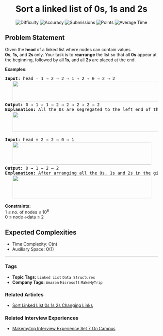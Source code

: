 <h1 align="center">Sort a linked list of 0s, 1s and 2s</h1>

<p align="center">
  <img alt="Difficulty" title="Difficulty" src="https://custom-icon-badges.demolab.com/badge/Difficulty: Medium-1F222E?style=for-the-badge&logoColor=white&logo=fire"/>
  <img alt="Accuracy" title="Accuracy" src="https://custom-icon-badges.demolab.com/badge/Accuracy: 60.75%25-1F222E?style=for-the-badge&logoColor=white&logo=target"/>
  <img alt="Submissions" title="Submissions" src="https://custom-icon-badges.demolab.com/badge/Submissions: 271K+-1F222E?style=for-the-badge&logoColor=white&logo=repo"/>
  <img alt="Points" title="Points" src="https://custom-icon-badges.demolab.com/badge/Points: 4-1F222E?style=for-the-badge&logoColor=white&logo=award"/>
  <img alt="Average Time" title="Average Time" src="https://custom-icon-badges.demolab.com/badge/Average%20Time: 30m-1F222E?style=for-the-badge&logoColor=white&logo=clock"/>
</p>

## Problem Statement

Given the <b>head</b> of a linked list where nodes can contain values <b>0s</b>, <b>1s,</b> and <b>2s </b>only. Your task is to <b>rearrange</b> the list so that all <b>0s</b> appear at the beginning, followed by all <b>1s</b>, and all <b>2s</b> are placed at the end.

<b>Examples:</b>

<pre><b>Input: </b>head =<b> </b>1 → 2 → 2 → 1 → 2 → 0 → 2 → 2<br>   <img src="https://media.geeksforgeeks.org/img-practice/prod/addEditProblem/908245/Web/Other/blobid0_1756113569.jpg" alt="" title="" width="691" height="67"/><br><b>Output: </b>0 → 1 → 1 → 2 → 2 → 2 → 2 → 2<br><b>Explanation: </b>All the 0s are segregated to the left end of the linked list, 2s to the right end of the list, and 1s in between. The final list will be:<br>   <img src="https://media.geeksforgeeks.org/img-practice/prod/addEditProblem/908245/Web/Other/blobid1_1756113598.jpg" alt="" title="" width="680" height="66"/></pre>

<pre><b>Input: </b>head = 2 → 2 → 0 → 1<br>   <img src="https://media.geeksforgeeks.org/img-practice/prod/addEditProblem/908245/Web/Other/blobid2_1756113607.jpg" alt="" title="" width="457" height="75"/><br><b>Output: </b>0 → 1 → 2 → 2<br><b>Explanation: </b>After arranging all the 0s, 1s and 2s in the given format, the output will be:<br>   <img src="https://media.geeksforgeeks.org/img-practice/prod/addEditProblem/908245/Web/Other/blobid3_1756113615.jpg" alt="" title="" width="457" height="75"/></pre>

<b>Constraints:</b><br>1 ≤ no. of nodes ≤ 10<sup>6</sup><br>0 ≤ node->data ≤ 2

## Expected Complexities
- Time Complexity: O(n)
- Auxiliary Space: O(1)

<hr>

### Tags
- **Topic Tags:** `Linked List` `Data Structures`
- **Company Tags:** `Amazon` `Microsoft` `MakeMyTrip`

### Related Articles
- [Sort Linked List 0s 1s 2s Changing Links](https://www.geeksforgeeks.org/sort-linked-list-0s-1s-2s-changing-links/)

### Related Interview Experiences
- [Makemytrip Interview Experience Set 7 On Campus](https://www.geeksforgeeks.org/makemytrip-interview-experience-set-7-on-campus/)
